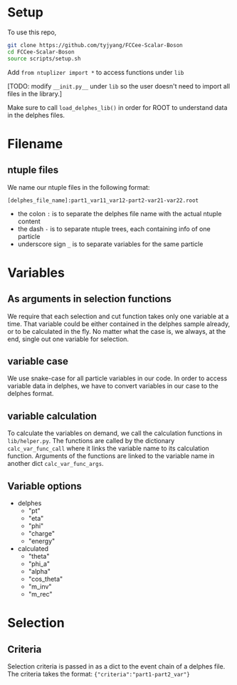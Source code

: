# Setup
To use this repo,
```bash
git clone https://github.com/tyjyang/FCCee-Scalar-Boson
cd FCCee-Scalar-Boson
source scripts/setup.sh
```
Add `from ntuplizer import *` to access functions under `lib`

[TODO: modify `__init.py__` under `lib` so the user doesn't need to import all
files in the library.]

Make sure to call `load_delphes_lib()` in order for ROOT to understand data
in the delphes files.

# Filename
## ntuple files
We name our ntuple files in the following format:

`[delphes_file_name]:part1_var11_var12-part2-var21-var22.root`

- the colon `:` is to separate the delphes file name with the actual 
ntuple content
- the dash `-` is to separate ntuple trees, each containing info of one
particle
- underscore sign `_` is to separate variables for the same particle

# Variables

## As arguments in selection functions
We require that each selection and cut function takes only one variable at a
time. That variable could be either contained in the delphes sample already, or
to be calculated in the fly. No matter what the case is, we always, at the end,
single out one variable for selection.
## variable case
We use snake-case for all particle variables in our code. In order to access
variable data in delphes, we have to convert variables in our case to the 
delphes format. 
## variable calculation
To calculate the variables on demand, we call the calculation functions in
`lib/helper.py`. The functions are called by the dictionary `calc_var_func_call`
where it links the variable name to its calculation function. Arguments of the
functions are linked to the variable name in another dict `calc_var_func_args`.
## Variable options
- delphes
    - "pt"
    - "eta"
    - "phi"
    - "charge"
    - "energy"
- calculated
    - "theta"
    - "phi_a"
    - "alpha"
    - "cos_theta"
    - "m_inv"
    - "m_rec"

# Selection
## Criteria
Selection criteria is passed in as a dict to the event chain of a delphes file.
The criteria takes the format:
`{"criteria":"part1-part2_var"}`
